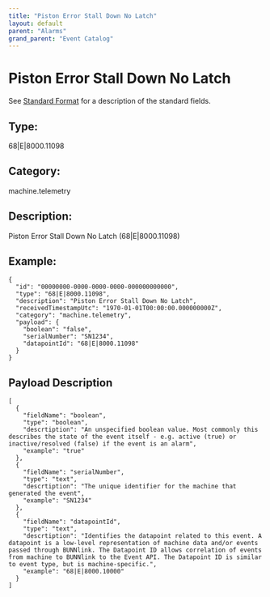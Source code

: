 ```yaml
---
title: "Piston Error Stall Down No Latch"
layout: default
parent: "Alarms"
grand_parent: "Event Catalog"
---
```


# Piston Error Stall Down No Latch

See [Standard Format](/event-subscriptions/event-format) for a description of the standard fields.

## Type:

68\|E\|8000.11098

## Category:

machine.telemetry

## Description: 

Piston Error Stall Down No Latch (68\|E\|8000.11098)

## Example:

```
{
  "id": "00000000-0000-0000-0000-000000000000",
  "type": "68|E|8000.11098",
  "description": "Piston Error Stall Down No Latch",
  "receivedTimestampUtc": "1970-01-01T00:00:00.000000000Z",
  "category": "machine.telemetry",
  "payload": {
    "boolean": "false",
    "serialNumber": "SN1234",
    "datapointId": "68|E|8000.11098"
  }
}
```

## Payload Description

```
[
  {
    "fieldName": "boolean",
    "type": "boolean",
    "descrtiption": "An unspecified boolean value. Most commonly this describes the state of the event itself - e.g. active (true) or inactive/resolved (false) if the event is an alarm",
    "example": "true"
  },
  {
    "fieldName": "serialNumber",
    "type": "text",
    "descrtiption": "The unique identifier for the machine that generated the event",
    "example": "SN1234"
  },
  {
    "fieldName": "datapointId",
    "type": "text",
    "descrtiption": "Identifies the datapoint related to this event. A datapoint is a low-level representation of machine data and/or events passed through BUNNlink. The Datapoint ID allows correlation of events from machine to BUNNlink to the Event API. The Datapoint ID is similar to event type, but is machine-specific.",
    "example": "68|E|8000.10000"
  }
]
```

